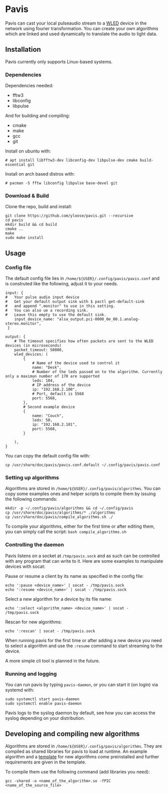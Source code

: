 # Pavis

Pavis can cast your local pulseaudio stream to a [WLED](https://github.com/Aircoookie/WLED) device in the network using fourier transformation. You can create your own algorithms which are linked and used dynamically to translate the audio to light data.


## Installation

Pavis currently only supports Linux-based systems.

### Dependencies

Dependencies needed:
  * fftw3
  * libconfig
  * libpulse

And for building and compiling:
  * cmake
  * make
  * gcc
  * git

Install on ubuntu with:

    # apt install libfftw3-dev libconfig-dev libpulse-dev cmake build-essential git

Install on arch based distros with:

    # pacman -S fftw libconfig libpulse base-devel git

### Download & Build

Clone the repo, build and install:

    git clone https://github.com/yloose/pavis.git --recursive
    cd pavis
	mkdir build && cd build
	cmake ..
	make
	sudo make install

## Usage

### Config file

The default config file lies in `/home/${USER}/.config/pavis/pavis.conf` and is construted like the following, adjust it to your needs.

```
input: {
# 	Your pulse audio input device
#	Get your default output sink with $ pactl get-default-sink
#	and append ".monitor" to use in this setting.
#	You can also ue a recording sink.
#	Leave this empty to use the default sink.
	input_device_name: "alsa_output.pci-0000_0e_00.1.analog-stereo.monitor",
 }

output: {
	# The timeout specifies how often packets are sent to the WLED devices (in microseconds)
 	packet_timeout: 50000,
	wled_devices: (
		{
			# Name of the device used to control it
			name: "Desk",
			# Number of the leds passed on to the algorithm. Currently only a maximun number of 170 are supported
			leds: 104,
			# IP address of the device
			ip: "192.168.2.100",
			# Port, default is 5568
			port: 5568,
		},
		# Second example device
		{
			name: "Couch",
			leds: 50,
			ip: "192.168.2.101",
			port: 5568,
		}

	),
}
```
You can copy the default config file with:

    cp /usr/share/doc/pavis/pavis.conf.default ~/.config/pavis/pavis.conf

### Setting up algorithms

Algorithms are stored in `/home/${USER}/.config/pavis/algorithms`.
You can copy some examples ones and helper scripts to compile them by issuing the following commands:

    mkdir -p ~/.config/pavis/algorithms && cd ~/.config/pavis
	cp /usr/share/doc/pavis/algorithms/* ./algorithms
	cp /usr/share/doc/pavis/compile_algorithms.sh ./

To compile your algorithms, either for the first time or after editing them, you can simply call the script: ``bash compile_algorithms.sh``

### Controlling the daemon

Pavis listens on a socket at `/tmp/pavis.sock` and as such can be controlled with any program that can write to it.
Here are some examples to manipulate devices with socat:

Pause or resume a client by its name as specified in the config file:

    echo ':pause <device_name>' | socat - /tmp/pavis.sock
    echo ':resume <device_name>' | socat - /tmp/pavis.sock

Select a new algorithm for a device by its file name:

    echo ':select <algorithm_name> <device_name>' | socat - /tmp/pavis.sock
 
Rescan for new algorithms:
    
	echo ':rescan' | socat - /tmp/pavis.sock 

When running pavis for the first time or after adding a new device you need to select a algorithm and use the ``:resume`` command to start streaming to the device.

A more simple cli tool is planned in the future.

### Running and logging

You can run pavis by typing ``pavis-daemon``, or you can start it (on login) via systemd with:

    sudo systemctl start pavis-daemon
	sudo systemctl enable pavis-daemon

Pavis logs to the syslog daemon by default, see how you can access the syslog depending on your distribution.

## Developing and compiling new algorithms

Algorithms are stored in `/home/${USER}/.config/pavis/algorithms`. They are compiled as shared libraries for pavis to load at runtime.
An example algorithm and a [template](/res/algorithms/simple.template.c) for new algorithms come preinstalled and further requirements are given in the template.

To compile them use the following command (add libraries you need):

    gcc -shared -o <name_of_the_algorithm>.so -fPIC <name_of_the_source_file>
